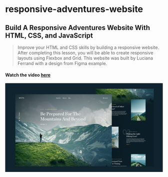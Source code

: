 # responsive-adventures-website
## Build A Responsive Adventures Website With HTML, CSS, and JavaScript

> Improve your HTML and CSS skills by building a responsive website. After completing this lesson, you will be able to create responsive layouts using Flexbox and Grid.
> This website was built by Luciana Ferrand with a design from Figma example.
#### Watch the video [here](https://youtu.be/3-t3Zmtsvb8)

![Project humbnail](/thumbnail.png)
